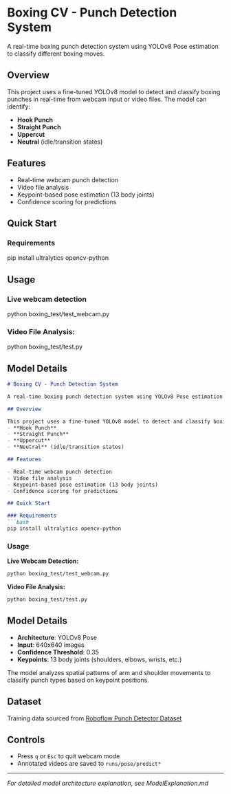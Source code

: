 # Boxing CV - Punch Detection System

A real-time boxing punch detection system using YOLOv8 Pose estimation to classify different boxing moves.

## Overview

This project uses a fine-tuned YOLOv8 model to detect and classify boxing punches in real-time from webcam input or video files. The model can identify:
- **Hook Punch**
- **Straight Punch** 
- **Uppercut**
- **Neutral** (idle/transition states)

## Features

- Real-time webcam punch detection
- Video file analysis
- Keypoint-based pose estimation (13 body joints)
- Confidence scoring for predictions

## Quick Start

### Requirements

pip install ultralytics opencv-python

## Usage 

### Live webcam detection 

python boxing_test/test_webcam.py

### Video File Analysis:

python boxing_test/test.py

## Model Details 


```markdown
# Boxing CV - Punch Detection System

A real-time boxing punch detection system using YOLOv8 Pose estimation to classify different boxing moves.

## Overview

This project uses a fine-tuned YOLOv8 model to detect and classify boxing punches in real-time from webcam input or video files. The model can identify:
- **Hook Punch**
- **Straight Punch** 
- **Uppercut**
- **Neutral** (idle/transition states)

## Features

- Real-time webcam punch detection
- Video file analysis
- Keypoint-based pose estimation (13 body joints)
- Confidence scoring for predictions

## Quick Start

### Requirements
```bash
pip install ultralytics opencv-python
```

### Usage

**Live Webcam Detection:**
```bash
python boxing_test/test_webcam.py
```

**Video File Analysis:**
```bash
python boxing_test/test.py
```

## Model Details

- **Architecture**: YOLOv8 Pose
- **Input**: 640x640 images
- **Confidence Threshold**: 0.35
- **Keypoints**: 13 body joints (shoulders, elbows, wrists, etc.)

The model analyzes spatial patterns of arm and shoulder movements to classify punch types based on keypoint positions.

## Dataset

Training data sourced from [Roboflow Punch Detector Dataset](https://universe.roboflow.com/westminster-zpvgi/punch-detector/dataset/2)

## Controls

- Press `q` or `Esc` to quit webcam mode
- Annotated videos are saved to `runs/pose/predict*`

---

*For detailed model architecture explanation, see ModelExplanation.md*
```



